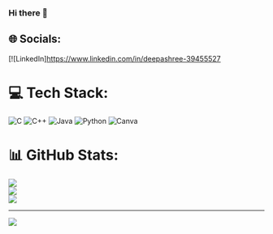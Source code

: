### Hi there 👋

<!--
**Deepashree8/Deepashree8** is a ✨ _special_ ✨ repository because its `README.md` (this file) appears on your GitHub profile.

Here are some ideas to get you started:

- 🔭 I’m currently working on ...
- 🌱 I’m currently learning ...
- 👯 I’m looking to collaborate on ...
- 🤔 I’m looking for help with ...
- 💬 Ask me about ...
- 📫 How to reach me: ...
- 😄 Pronouns: ...
- ⚡ Fun fact: ...
-->
## 🌐 Socials:
[![LinkedIn]https://www.linkedin.com/in/deepashree-39455527 

# 💻 Tech Stack:
![C](https://img.shields.io/badge/c-%2300599C.svg?style=flat-square&logo=c&logoColor=white) ![C++](https://img.shields.io/badge/c++-%2300599C.svg?style=flat-square&logo=c%2B%2B&logoColor=white) ![Java](https://img.shields.io/badge/java-%23ED8B00.svg?style=flat-square&logo=java&logoColor=white) ![Python](https://img.shields.io/badge/python-3670A0?style=flat-square&logo=python&logoColor=ffdd54) ![Canva](https://img.shields.io/badge/Canva-%2300C4CC.svg?style=flat-square&logo=Canva&logoColor=white)
# 📊 GitHub Stats:
![](https://github-readme-stats.vercel.app/api?username=Deepashree8&theme=radical&hide_border=false&include_all_commits=true&count_private=true)<br/>
![](https://github-readme-streak-stats.herokuapp.com/?user=Deepashree8&theme=radical&hide_border=false)<br/>
![](https://github-readme-stats.vercel.app/api/top-langs/?username=Deepashree8&theme=radical&hide_border=false&include_all_commits=true&count_private=true&layout=compact)

---
[![](https://visitcount.itsvg.in/api?id=Deepashree8&icon=0&color=0)](https://visitcount.itsvg.in)

<!-- Proudly created with GPRM ( https://gprm.itsvg.in ) -->
